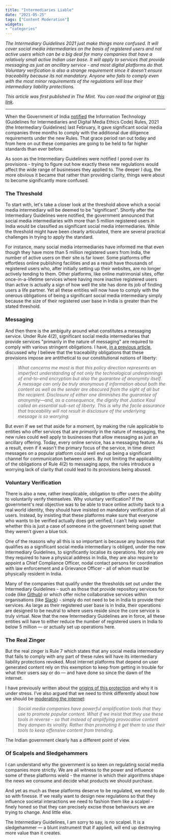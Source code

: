 ```yaml
---
title: "Intermediaries Liable"
date: "2021-05-25"
tags: ["Content Moderation"]
widgets: 
- "categories"
---
```


*The Intermediary Guidelines 2021 just make things more confused. It will cover social media intermediaries on the basis of registered users and not active users which can be a big deal for many companies that have a relatively small active Indian user base. It will apply to services that provide messaging as just an ancillary service - and most digital platforms do that. Voluntary verification is also a strange requirement since it doesn't ensure traceability because its not mandatory. Anyone who fails to comply even with the most minor requirements of the regulations will lose their intermediary liability protections.*
<!--more-->

*This article was first published in The Mint. You can read the original at [this link](https://www.livemint.com/opinion/columns/digital-intermediary-rules-confuse-more-than-clarify-11621957664680.html).*

---

When the Government of India [notified](https://www.meity.gov.in/writereaddata/files/Intermediary_Guidelines_and_Digital_Media_Ethics_Code_Rules-2021.pdf) the Information Technology (Guidelines for Intermediaries and Digital Media Ethics Code) Rules, 2021 (the Intermediary Guidelines) last February, it gave significant social media companies three months to comply with the additional due diligence requirements under the new Rules. That grace period ran out today and from here on out these companies are going to be held to far higher standards than ever before.

As soon as the Intermediary Guidelines were notified I pored over its provisions - trying to figure out how exactly these new regulations would affect the wide range of businesses they applied to. The deeper I dug, the more obvious it became that rather than providing clarity, things were about to become significantly more confused.

### The Threshold

To start with, let's take a closer look at the threshold above which a social media intermediary will be deemed to be "significant". Shortly after the Intermediary Guidelines were notified, the government announced that social media intermediaries with more than 5 million registered users in India would be classified as significant social media intermediaries. While the threshold might have been clearly articulated, there are several practical challenges in trying to apply the standard.

For instance, many social media intermediaries have informed me that even though they have more than 5 million registered users from India, the number of active users on their site is far lower. Some platforms offer effortless online publishing facilities and as a result have thousands of registered users who, after initially setting up their websites, are no longer actively tending to them. Other platforms, like online matrimonial sites, offer once-in-a-lifetime services where having more inactive registered users than active is actually a sign of how well the site has done its job of finding users a life partner. Yet all these entities will now have to comply with the onerous obligations of being a significant social media intermediary simply because the size of their registered user base in India is greater than the stated threshold.

### Messaging

And then there is the ambiguity around what constitutes a messaging service. Under Rule 4(2), significant social media intermediaries that provide services "primarily in the nature of messaging" are required to comply with various stringent obligations. I have, [in a previous article](/03/march/2021/traceability-is-antithetical-to-liberty/), discussed why I believe that the traceability obligations that these provisions impose are antithetical to our constitutional notions of liberty:

> *What concerns me most is that this policy direction represents an imperfect understanding of not only the technological underpinnings of end-to-end encryption but also the guarantee of anonymity itself. A message can only be truly anonymous if information about both the content as well as the sender are obscured from the sight of all but the recipient. Disclosure of either one diminishes the guarantee of anonymity—and, as a consequence, the dignity that Justice Kaul called an essential sub-set of liberty. This is why the facile assurance that traceability will not result in disclosure of the underlying message is so worrying.*

But even if we set that aside for a moment, by making the rule applicable to entities who offer services that are *primarily* in the nature of messaging, the new rules could well apply to businesses that allow messaging as just an ancillary offering. Today, every online service, has a messaging feature. As a result, even if it wasn't the primary focus of the service, in time direct messages on a popular platform could well end up being a significant channel for communication between users. By not limiting the applicability of the obligations of Rule 4(2) to messaging apps, the rules introduce a worrying lack of clarity that could lead to its provisions being abused.

### Voluntary Verification

There is also a new, rather inexplicable, obligation to offer users the ability to voluntarily verify themselves. Why voluntary verification? If the government's real objective was to be able to trace online activity back to a real world identity, they should have insisted on mandatory verification of all users. Instead, by insisting that these platforms make sure that everyone who wants to be verified actually does get verified, I can't help wonder whether this is just a case of someone in the government being upset that they weren’t given a blue tick.

One of the reasons why all this is so important is because any business that qualifies as a significant social media intermediary is obliged, under the new Intermediary Guidelines, to significantly localise its operations. Not only are they required to have a physical address in India, they are also require to appoint a Chief Compliance Officer, nodal contact persons for coordination with law enforcement and a Grievance Officer - all of whom must be physically resident in India.

Many of the companies that qualify under the thresholds set out under the Intermediary Guidelines - such as those that provide repository services for code (like [Github](https://github.com/)) or which offer niche collaborative services within organisations (like [Slack](https://slack.com/intl/en-in/)) - simply do not need to be in India to provide their services. As large as their registered user base is in India, their operations are designed to be neutral to where users reside since the core service is truly virtual. Now that the new Intermediary Guidelines are in force, all these entities will have to either reduce the number of registered users in India to below 5 million — or actually set up operations here.

### The Real Zinger

But the real zinger is Rule 7 which states that any social media intermediary that fails to comply with any part of these rules will have its intermediary liability protections revoked. Most internet platforms that depend on user generated content rely on this exemption to keep from getting in trouble for what their users say or do — and have done so since the dawn of the internet.

I have previously written about the [origins of this protection](/03/june/2020/shield-online-platforms-for-content-moderation-to-work/) and why it is under stress. I’ve also argued that we need to think differently about how we should be [moderating the internet](/28/october/2020/moderating-with-moderation/):

> *Social media companies have powerful amplification tools that they use to promote popular content. What if we insist that they use these tools in reverse - so that instead of amplifying provocative content they dampen its virality. Rather than promoting it get them to use their tools to keep offensive content from trending.*

The Indian government clearly has a different point of view.

### Of Scalpels and Sledgehammers

I can understand why the government is so keen on regulating social media companies more strictly. We are all witness to the power and influence some of these platforms wield - the manner in which their algorithms shape the news we consume and decide what products we should purchase.

And yet as much as these platforms deserve to be regulated, we need to do so with finesse. If we really want to design new regulations so that they influence societal interactions we need to fashion them like a scalpel - finely honed so that they can precisely excise those behaviours we are trying to change. And little else.

The Intermediary Guidelines, I am sorry to say, is no scalpel. It is a sledgehammer — a blunt instrument that if applied, will end up destroying more value than it creates.

